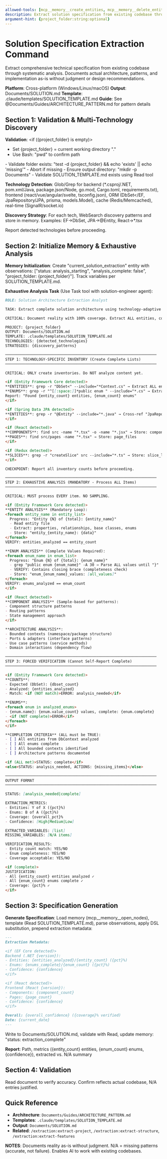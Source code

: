 ```yaml
---
allowed-tools: [mcp__memory__create_entities, mcp__memory__delete_entities, mcp__memory__create_relations, mcp__memory__delete_relations, mcp__memory__add_observations, mcp__memory__delete_observations, mcp__memory__read_graph, mcp__memory__search_nodes, mcp__memory__open_nodes, Task, Read, Write, Edit, Glob, Grep, Bash, TodoWrite]
description: Extract solution specification from existing codebase through systematic analysis
argument-hint: {project_folder:string:optional}
---
```


# Solution Specification Extraction Command

Extract comprehensive technical specification from existing codebase through systematic analysis. Documents actual architecture, patterns, and implementation as-is without judgment or design recommendations.

**Platform**: Cross-platform (Windows/Linux/macOS)
**Output**: Documents/SOLUTION.md
**Template**: .claude/templates/SOLUTION_TEMPLATE.md
**Guide**: See @Documents/Guides/ARCHITECTURE_PATTERN.md for pattern details

## Section 1: Validation & Multi-Technology Discovery

**Validation**:
<if ({project_folder} is empty)>
- Set {project_folder} = current working directory "."
- Use Bash: "pwd" to confirm path
<else>
- Validate folder exists: "test -d {project_folder} && echo 'exists' || echo 'missing'"
- Abort if missing
</if>
- Ensure output directory: "mkdir -p Documents"
- Validate SOLUTION_TEMPLATE.md exists using Read tool

**Technology Detection**: Glob/Grep for backend (*.csproj/.NET, pom.xml/Java, package.json/Node, go.mod, Cargo.toml, requirements.txt), frontend (react/vue/angular/svelte, tsconfig.json), ORM (DbSet</EF, JpaRepository/JPA, prisma, models.Model), cache (Redis/Memcached), real-time (SignalR/socket.io)

**Discovery Strategy**: For each tech, WebSearch discovery patterns and store in memory. Examples: EF→DbSet<T>, JPA→@Entity, React→*.tsx

Report detected technologies before proceeding.

## Section 2: Initialize Memory & Exhaustive Analysis

**Memory Initialization**: Create "current_solution_extraction" entity with observations: ["status: analysis_starting", "analysis_complete: false", "project_folder: {project_folder}"]. Track variables per SOLUTION_TEMPLATE.md.

**Exhaustive Analysis Task** (Use Task tool with solution-engineer agent):

```markdown
ROLE: Solution Architecture Extraction Analyst

TASK: Extract complete solution architecture using technology-adaptive exhaustive discovery.

CRITICAL: Document reality with 100% coverage. Extract ALL entities, components, patterns.

PROJECT: {project_folder}
OUTPUT: Documents/SOLUTION.md
TEMPLATE: .claude/templates/SOLUTION_TEMPLATE.md
TECHNOLOGIES: {detected_technologies}
STRATEGIES: {discovery_patterns}

────────────────────────────────────────────────────────────────────
STEP 1: TECHNOLOGY-SPECIFIC INVENTORY (Create Complete Lists)
────────────────────────────────────────────────────────────────────

CRITICAL: ONLY create inventories. Do NOT analyze content yet.

<if (Entity Framework Core detected)>
**ENTITIES**: grep -r "DbSet<" --include="*Context.cs" → Extract ALL entity names → Store: entity_list
**ENUMS**: grep -r "^[[:space:]]*public enum " --include="*.cs" → Extract ALL enum names → Store: enum_list
Report: "Found {entity_count} entities, {enum_count} enums"
</if>

<if (Spring Data JPA detected)>
**ENTITIES**: grep -r "@Entity" --include="*.java" → Cross-ref "JpaRepository<" → Store: entity_list
</if>

<if (React detected)>
**COMPONENTS**: find src -name "*.tsx" -o -name "*.jsx" → Store: component_files
**PAGES**: find src/pages -name "*.tsx" → Store: page_files
</if>

<if (Redux detected)>
**SLICES**: grep -r "createSlice" src --include="*.ts" → Store: slice_list
</if>

CHECKPOINT: Report all inventory counts before proceeding.

────────────────────────────────────────────────────────────────────
STEP 2: EXHAUSTIVE ANALYSIS (MANDATORY - Process ALL Items)
────────────────────────────────────────────────────────────────────

CRITICAL: MUST process EVERY item. NO SAMPLING.

<if (Entity Framework Core detected)>
**ENTITY ANALYSIS** (Mandatory Loop):
<foreach entity_name in entity_list>
  Progress: "Entity {N} of {total}: {entity_name}"
  - Read entity file
  - Extract: properties, relationships, base classes, enums
  - Store: "entity_{entity_name}: {data}"
</foreach>
VERIFY: entities_analyzed == entity_count

**ENUM ANALYSIS** (Complete Values Required):
<foreach enum_name in enum_list>
  Progress: "Enum {N} of {total}: {enum_name}"
  - grep "public enum {enum_name}" -A 30 → Parse ALL values until "}"
  - VERIFY: Contains closing brace (completeness check)
  - Store: "enum_{enum_name}_values: [all_values]"
</foreach>
VERIFY: enums_analyzed == enum_count
</if>

<if (React detected)>
**COMPONENT ANALYSIS** (Sample-based for patterns):
- Component structure patterns
- Routing patterns
- State management approach
</if>

**ARCHITECTURE ANALYSIS**:
- Bounded contexts (namespace/package structure)
- Ports & adapters (interface patterns)
- Use case patterns (service methods)
- Domain interactions (dependency flow)

────────────────────────────────────────────────────────────────────
STEP 3: FORCED VERIFICATION (Cannot Self-Report Complete)
────────────────────────────────────────────────────────────────────

<if (Entity Framework Core detected)>
**COUNTS**:
- Expected (DbSet): {dbset_count}
- Analyzed: {entities_analyzed}
- Match: <if (NOT match)>ERROR: analysis_needed</if>

**ENUMS**:
<foreach enum in analyzed_enums>
- {enum.name}: {enum.value_count} values, complete: {enum.complete}
- <if (NOT complete)>ERROR</if>
</foreach>
</if>

**COMPLETION CRITERIA** (ALL must be TRUE):
- [ ] All entities from DbContext analyzed
- [ ] All enums complete
- [ ] All bounded contexts identified
- [ ] Architecture patterns documented

<if (ALL met)>STATUS: complete</if>
<else>STATUS: analysis_needed, ACTIONS: {missing_items}</else>

────────────────────────────────────────────────────────────────────
OUTPUT FORMAT
────────────────────────────────────────────────────────────────────

STATUS: [analysis_needed|complete]

EXTRACTION_METRICS:
- Entities: Y of X ({pct}%)
- Enums: B of A ({pct}%)
- Coverage: {overall_pct}%
- Confidence: [High|Medium|Low]

EXTRACTED_VARIABLES: [list]
MISSING_VARIABLES: [N/A items]

VERIFICATION_RESULTS:
- Entity count match: YES/NO
- Enum completeness: YES/NO
- Coverage acceptable: YES/NO

<if (complete)>
JUSTIFICATION:
- All {entity_count} entities analyzed ✓
- All {enum_count} enums complete ✓
- Coverage: {pct}% ✓
</if>
```

## Section 3: Specification Generation

**Generate Specification**: Load memory (mcp__memory__open_nodes), template (Read SOLUTION_TEMPLATE.md), parse observations, apply DSL substitution, prepend extraction metadata:

```markdown
---
Extraction Metadata:

<if (EF Core detected)>
Backend (.NET {version}):
- Entities: {entities_analyzed}/{entity_count} ({pct}%)
- Enums: {enums_complete}/{enum_count} ({pct}%)
- Confidence: {confidence}
</if>

<if (React detected)>
Frontend (React {version}):
- Components: {component_count}
- Pages: {page_count}
- Confidence: {confidence}
</if>

Overall: {overall_confidence} ({coverage}% verified)
Date: {current_date}
---
```

Write to Documents/SOLUTION.md, validate with Read, update memory: "status: extraction_complete"

**Report**: Path, metrics ({entity_count} entities, {enum_count} enums, {confidence}), extracted vs. N/A summary

## Section 4: Validation

Read document to verify accuracy. Confirm reflects actual codebase, N/A entries justified.

## Quick Reference

- **Architecture**: `Documents/Guides/ARCHITECTURE_PATTERN.md`
- **Templates**: `.claude/templates/SOLUTION_TEMPLATE.md`
- **Output**: `Documents/SOLUTION.md`
- **Related**: `/extraction:extract-project`, `/extraction:extract-structure`, `/extraction:extract-features`

**NOTES**: Documents reality as-is without judgment. N/A = missing patterns (accurate, not failure). Enables AI to work with existing codebases.
